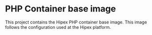 # PHP Container base image
This project contains the Hipex PHP container base image. This image follows the configuration used at the Hipex platform.
